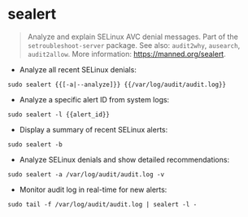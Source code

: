 # sealert

> Analyze and explain SELinux AVC denial messages.
> Part of the `setroubleshoot-server` package.
> See also: `audit2why`, `ausearch`, `audit2allow`.
> More information: <https://manned.org/sealert>.

- Analyze all recent SELinux denials:

`sudo sealert {{[-a|--analyze]}} {{/var/log/audit/audit.log}}`

- Analyze a specific alert ID from system logs:

`sudo sealert -l {{alert_id}}`

- Display a summary of recent SELinux alerts:

`sudo sealert -b`

- Analyze SELinux denials and show detailed recommendations:

`sudo sealert -a /var/log/audit/audit.log -v`

- Monitor audit log in real-time for new alerts:

`sudo tail -f /var/log/audit/audit.log | sealert -l -`
